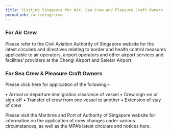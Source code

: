 ```yaml
---
title: Visiting Singapore for Air, Sea Crew and Pleasure Craft Owners
permalink: /arriving/crew
---
```

### For Air Crew

Please refer to the Civil Aviation Authority of Singapore website for the latest circulars and directives relating to border and health control measures applicable to air operators, airport operators and other airport services and facilities’ providers at the Changi Airport and Seletar Airport.

### For Sea Crew & Pleasure Craft Owners

Please click here for application of the following:-

•	Arrival or departure immigration clearance of vessel
•	Crew sign-on or sign-off
•	Transfer of crew from one vessel to another
•	Extension of stay of crew

Please visit the Maritime and Port of Authority of Singapore website for information on the application of crew changes under various circumstances, as well as the MPA’s latest circulars and notices here.